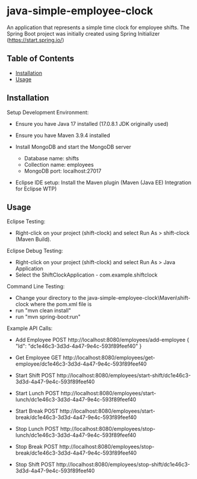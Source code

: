 # java-simple-employee-clock
An application that represents a simple time clock for employee shifts.
The Spring Boot project was initially created using Spring Initializer (https://start.spring.io/)

## Table of Contents

- [Installation](#installation)
- [Usage](#usage)

## Installation

Setup Development Environment:
- Ensure you have Java 17 installed (17.0.8.1 JDK originally used)
- Ensure you have Maven 3.9.4 installed
- Install MongoDB and start the MongoDB server
	- Database name: shifts
	- Collection name: employees
	- MongoDB port: localhost:27017

- Eclipse IDE setup: Install the Maven plugin (Maven (Java EE) Integration for Eclipse WTP)

## Usage

Eclipse Testing:
- Right-click on your project (shift-clock) and select Run As > shift-clock (Maven Build).

Eclipse Debug Testing:
- Right-click on your project (shift-clock) and select Run As > Java Application
- Select the ShiftClockApplication - com.example.shiftclock

Command Line Testing:
- Change your directory to the java-simple-employee-clock\Maven\shift-clock where the pom.xml file is
- run "mvn clean install"
- run "mvn spring-boot:run"

Example API Calls:
- Add Employee
POST http://localhost:8080/employees/add-employee
{
    "Id": "dc1e46c3-3d3d-4a47-9e4c-593f89feef40"
}

- Get Employee
GET http://localhost:8080/employees/get-employee/dc1e46c3-3d3d-4a47-9e4c-593f89feef40

- Start Shift
POST http://localhost:8080/employees/start-shift/dc1e46c3-3d3d-4a47-9e4c-593f89feef40

- Start Lunch
POST http://localhost:8080/employees/start-lunch/dc1e46c3-3d3d-4a47-9e4c-593f89feef40

- Start Break
POST http://localhost:8080/employees/start-break/dc1e46c3-3d3d-4a47-9e4c-593f89feef40

- Stop Lunch
POST http://localhost:8080/employees/stop-lunch/dc1e46c3-3d3d-4a47-9e4c-593f89feef40

- Stop Break
POST http://localhost:8080/employees/stop-break/dc1e46c3-3d3d-4a47-9e4c-593f89feef40

- Stop Shift
POST http://localhost:8080/employees/stop-shift/dc1e46c3-3d3d-4a47-9e4c-593f89feef40